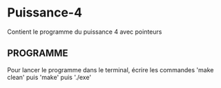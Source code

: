 # Puissance-4
Contient le programme du puissance 4 avec pointeurs

## PROGRAMME ##
Pour lancer le programme dans le terminal, écrire les commandes 'make clean' puis 'make' puis './exe'
